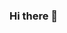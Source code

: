 ### Hi there 👋

<!--
**vsnupoudel/vsnupoudel** is a ✨ _special_ ✨ repository because its `README.md` (this file) appears on your GitHub profile.

Here are some ideas to get you started:

- 🔭 I’m currently working on Data Engineering/Science/ML Pipelines in the cloud. Working on an Android application for tflite audio model.
- 🌱 I’m currently learning and revising ML, Stats (Inferential), DL, CV, NLP
- 🤔 I’m looking for a role of full stack Data Scientist, ML Engineer , Data Team Lead, Data Manager roles.
- 📫 How to reach me: replytobishnu@gmail.com / replytobishnu@outlook.com
- ⚡ Fun fact: I respect and like working with doers over talkers, honest-hardworking people over manipulators. 

[![Anurag's github stats](https://github-readme-stats.vercel.app/api?username=vsnupoudel)](https://github.com/vsnupoudel/github-readme-stats)
-->
